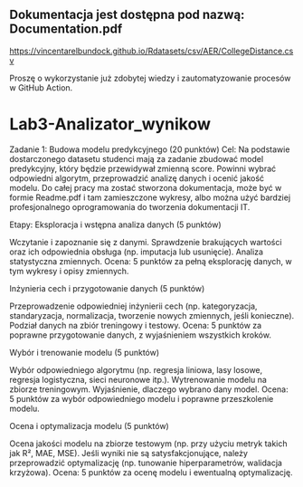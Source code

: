 ## Dokumentacja jest dostępna pod nazwą: Documentation.pdf

https://vincentarelbundock.github.io/Rdatasets/csv/AER/CollegeDistance.csv

Proszę o wykorzystanie już zdobytej wiedzy i zautomatyzowanie procesów w GitHub Action.

# Lab3-Analizator_wynikow
Zadanie 1: Budowa modelu predykcyjnego (20 punktów)
Cel:
Na podstawie dostarczonego datasetu studenci mają za zadanie zbudować model predykcyjny, który będzie przewidywał zmienną score. Powinni wybrać odpowiedni algorytm, przeprowadzić analizę danych i ocenić jakość modelu. Do całej pracy ma zostać stworzona dokumentacja, może być w formie Readme.pdf i tam zamieszczone wykresy, albo można użyć bardziej profesjonalnego oprogramowania do tworzenia dokumentacji IT.

Etapy:
Eksploracja i wstępna analiza danych (5 punktów)

Wczytanie i zapoznanie się z danymi.
Sprawdzenie brakujących wartości oraz ich odpowiednia obsługa (np. imputacja lub usunięcie).
Analiza statystyczna zmiennych.
Ocena: 5 punktów za pełną eksplorację danych, w tym wykresy i opisy zmiennych.

Inżynieria cech i przygotowanie danych (5 punktów)

Przeprowadzenie odpowiedniej inżynierii cech (np. kategoryzacja, standaryzacja, normalizacja, tworzenie nowych zmiennych, jeśli konieczne).
Podział danych na zbiór treningowy i testowy.
Ocena: 5 punktów za poprawne przygotowanie danych, z wyjaśnieniem wszystkich kroków.

Wybór i trenowanie modelu (5 punktów)

Wybór odpowiedniego algorytmu (np. regresja liniowa, lasy losowe, regresja logistyczna, sieci neuronowe itp.).
Wytrenowanie modelu na zbiorze treningowym.
Wyjaśnienie, dlaczego wybrano dany model.
Ocena: 5 punktów za wybór odpowiedniego modelu i poprawne przeszkolenie modelu.

Ocena i optymalizacja modelu (5 punktów)

Ocena jakości modelu na zbiorze testowym (np. przy użyciu metryk takich jak R², MAE, MSE).
Jeśli wyniki nie są satysfakcjonujące, należy przeprowadzić optymalizację (np. tunowanie hiperparametrów, walidacja krzyżowa).
Ocena: 5 punktów za ocenę modelu i ewentualną optymalizację.

